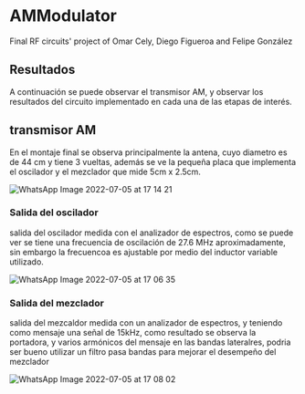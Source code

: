 # AMModulator
Final RF circuits' project of Omar Cely, Diego Figueroa and Felipe González

## Resultados 

A continuación se puede observar el transmisor AM, y observar los resultados del circuito implementado en cada una de las etapas de interés.

## transmisor AM

En el montaje final se observa principalmente la antena, cuyo diametro es de 44 cm y tiene 3 vueltas, además se ve la pequeña placa que implementa el oscilador y el mezclador que mide 5cm x 2.5cm.

![WhatsApp Image 2022-07-05 at 17 14 21](https://user-images.githubusercontent.com/47487793/177426071-aeae4fd1-c9b3-498f-bea5-3857fb341523.jpeg)


### Salida del oscilador

salida del oscilador medida con el analizador de espectros, como se puede ver se tiene una frecuencia de oscilación de 27.6 MHz aproximadamente, sin embargo la frecuencoa es ajustable por medio del inductor variable utilizado.

![WhatsApp Image 2022-07-05 at 17 06 35](https://user-images.githubusercontent.com/47487793/177425285-25a71bc2-a583-4ff0-9a55-438714698372.jpeg)



### Salida del mezclador

salida del mezcaldor medida con un analizador de espectros, y teniendo como mensaje una señal de 15kHz, como resultado se observa la portadora, y varios armónicos del mensaje en las bandas lateralres, podria ser bueno utilizar un filtro pasa bandas para mejorar el desempeño del mezclador


![WhatsApp Image 2022-07-05 at 17 08 02](https://user-images.githubusercontent.com/47487793/177425725-9bc2118d-11d1-478c-b198-b8fb987333ce.jpeg)

